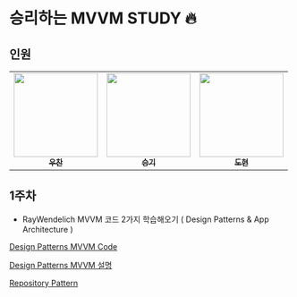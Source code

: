 # 승리하는 MVVM STUDY 🔥

## 인원
<table>
  <tr>
    <td align="center"><a href="https://github.com/Woozzang"><img src="https://user-images.githubusercontent.com/70905219/148778052-38baf3c9-94d5-4f3e-a3d5-8e9b735995c5.png" width="150px;" alt=""/><br /><sub><b>우찬</b></sub></a><br /><a href="https://github.com/Woozzang" title="Code"></a></td>
     <td align="center"><a href="https://github.com/ohsg0226"><img src="https://user-images.githubusercontent.com/70905219/148778093-c1ce1068-1fee-40e0-a86f-ed48337c3fab.jpeg" width="150px;" alt=""/><br /><sub><b>승기</b></sub></a><br /><a href="https://github.com/ohsg0226" title="Code"></a></td>
     <td align="center"><a href="https://github.com/pastapeter"><img src="https://user-images.githubusercontent.com/70905219/148778114-6c49e97f-d12d-412d-9544-beb38dccf840.jpeg" width="150px; alt=""/><br /><sub><b>도현</b></sub></a><br /><a href="https://github.com/pastapeter" title="Code"></a></td>
    
  </tr>
</table>

## 1주차
* RayWendelich MVVM 코드 2가지 학습해오기 ( Design Patterns & App Architecture )
       
       
[Design Patterns MVVM Code](https://github.com/Moms-Touch/MVVM_STUDY/tree/main/MVVM_STUDY1/MVVM_STUDY1)
       
       
[Design Patterns MVVM 설명](https://github.com/Moms-Touch/MVVM_STUDY/blob/main/Document/What%20is%20MVVM.md)
       
       
[Repository Pattern](https://github.com/Moms-Touch/MVVM_STUDY/blob/main/Document/Repository%20Pattern.md)
